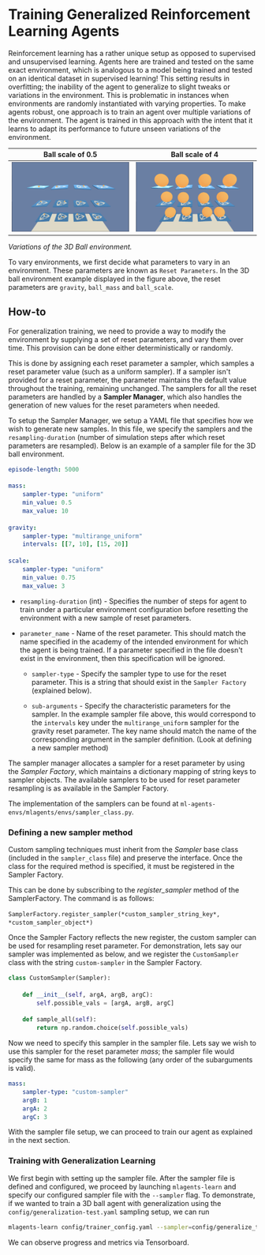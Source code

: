 # Training Generalized Reinforcement Learning Agents

Reinforcement learning has a rather unique setup as opposed to supervised and
unsupervised learning. Agents here are trained and tested on the same exact 
environment, which is analogous to a model being trained and tested on an 
identical dataset in supervised learning! This setting results in overfitting; 
the inability of the agent to generalize to slight tweaks or variations in the 
environment. This is problematic in instances when environments are randomly 
instantiated with varying properties. To make agents robust, one approach is to
train an agent over multiple variations of the environment. The agent is 
trained in this approach with the intent that it learns to adapt its performance 
to future unseen variations of the environment.

Ball scale of 0.5          |  Ball scale of 4
:-------------------------:|:-------------------------:
![](images/3dball_small.png)  |  ![](images/3dball_big.png)

_Variations of the 3D Ball environment._

To vary environments, we first decide what parameters to vary in an
environment. These parameters are known as `Reset Parameters`. In the 3D ball 
environment example displayed in the figure above, the reset parameters are `gravity`, `ball_mass` and `ball_scale`.


## How-to

For generalization training, we need to provide a way to modify the environment 
by supplying a set of reset parameters, and vary them over time. This provision
can be done either deterministically or randomly. 

This is done by assigning each reset parameter a sampler, which samples a reset
parameter value (such as a uniform sampler). If a sampler isn't provided for a
reset parameter, the parameter maintains the default value throughout the 
training, remaining unchanged. The samplers for all the reset parameters are
handled by a **Sampler Manager**, which also handles the generation of new 
values for the reset parameters when needed. 

To setup the Sampler Manager, we setup a YAML file that specifies how we wish to 
generate new samples. In this file, we specify the samplers and the 
`resampling-duration` (number of simulation steps after which reset parameters are 
resampled). Below is an example of a sampler file for the 3D ball environment.

```yaml
episode-length: 5000

mass:
    sampler-type: "uniform"
    min_value: 0.5
    max_value: 10

gravity:
    sampler-type: "multirange_uniform"
    intervals: [[7, 10], [15, 20]]

scale:
    sampler-type: "uniform"
    min_value: 0.75
    max_value: 3

```

* `resampling-duration` (int) - Specifies the number of steps for agent to 
train under a particular environment configuration before resetting the 
environment with a new sample of reset parameters.

* `parameter_name` - Name of the reset parameter. This should match the name 
specified in the academy of the intended environment for which the agent is 
being trained. If a parameter specified in the file doesn't exist in the 
environment, then this specification will be ignored.

    * `sampler-type` - Specify the sampler type to use for the reset parameter. 
    This is a string that should exist in the `Sampler Factory` (explained 
    below).

    * `sub-arguments` - Specify the characteristic parameters for the sampler. 
    In the example sampler file above, this would correspond to the `intervals` 
    key under the `multirange_uniform` sampler for the gravity reset parameter. 
    The key name should match the name of the corresponding argument in the sampler definition. (Look at defining a new sampler method)

The sampler manager allocates a sampler for a reset parameter by using the *Sampler Factory*, which maintains a dictionary mapping of string keys to sampler objects. The available samplers to be used for reset parameter resampling is as available in the Sampler Factory.

The implementation of the samplers can be found at `ml-agents-envs/mlagents/envs/sampler_class.py`.

### Defining a new sampler method

Custom sampling techniques must inherit from the *Sampler* base class (included in the `sampler_class` file) and preserve the interface. Once the class for the required method is specified, it must be registered in the Sampler Factory. 

This can be done by subscribing to the *register_sampler* method of the SamplerFactory. The command is as follows:

`SamplerFactory.register_sampler(*custom_sampler_string_key*, *custom_sampler_object*)`

Once the Sampler Factory reflects the new register, the custom sampler can be used for resampling reset parameter. For demonstration, lets say our sampler was implemented as below, and we register the `CustomSampler` class with the string `custom-sampler` in the Sampler Factory.

```python
class CustomSampler(Sampler):

    def __init__(self, argA, argB, argC):
        self.possible_vals = [argA, argB, argC]

    def sample_all(self):
        return np.random.choice(self.possible_vals)
```

Now we need to specify this sampler in the sampler file. Lets say we wish to use this sampler for the reset parameter *mass*; the sampler file would specify the same for mass as the following (any order of the subarguments is valid).

```yaml
mass:
    sampler-type: "custom-sampler"
    argB: 1
    argA: 2
    argC: 3
```

With the sampler file setup, we can proceed to train our agent as explained in the next section.

### Training with Generalization Learning

We first begin with setting up the sampler file. After the sampler file is defined and configured, we proceed by launching `mlagents-learn` and specify our configured sampler file with the `--sampler` flag. To demonstrate, if we wanted to train a 3D ball agent with generalization using the `config/generalization-test.yaml` sampling setup, we can run

```sh
mlagents-learn config/trainer_config.yaml --sampler=config/generalize_test.yaml --run-id=3D-Ball-generalization --train
```

We can observe progress and metrics via Tensorboard.
